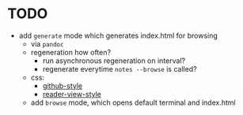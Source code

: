 # TODO

- add `generate` mode which generates index.html for browsing
    - via `pandoc`
    - regeneration how often?
        - run asynchronous regeneration on interval?
        - regenerate everytime `notes --browse` is called?
    - css:
        - [github-style](https://gist.github.com/dashed/6714393)
        - [reader-view-style](https://gist.github.com/killercup/5917178)
    - add `browse` mode, which opens default terminal and index.html
